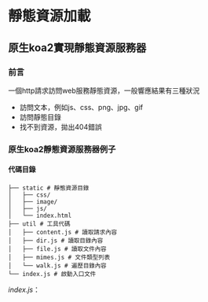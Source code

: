 # 靜態資源加載

## 原生koa2實現靜態資源服務器

### 前言

一個http請求訪問web服務靜態資源，一般響應結果有三種狀況

- 訪問文本，例如js、css、png、jpg、gif
- 訪問靜態目錄
- 找不到資源，拋出404錯誤

### 原生koa2靜態資源服務器例子

#### 代碼目錄

```
├── static # 靜態資源目錄
│   ├── css/
│   ├── image/
│   ├── js/
│   └── index.html
├── util # 工具代碼
│   ├── content.js # 讀取請求內容
│   ├── dir.js # 讀取目錄內容
│   ├── file.js # 讀取文件內容
│   ├── mimes.js # 文件類型列表
│   └── walk.js # 遍歷目錄內容
└── index.js # 啟動入口文件
```

*index.js*：

```

```